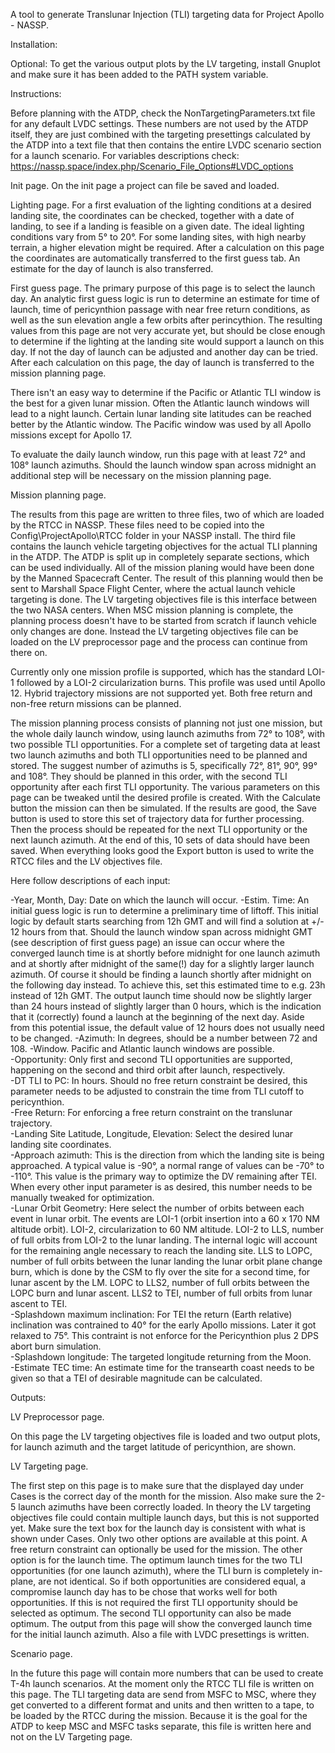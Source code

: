 A tool to generate Translunar Injection (TLI) targeting data for Project Apollo - NASSP.

Installation:

Optional: To get the various output plots by the LV targeting, install Gnuplot and make sure it has been added to the PATH system variable.

Instructions:

Before planning with the ATDP, check the NonTargetingParameters.txt file for any default LVDC settings. These numbers are not used by the ATDP itself, they are just combined with the targeting presettings calculated by the ATDP into a text file that then contains the entire LVDC scenario section for a launch scenario. For variables descriptions check: https://nassp.space/index.php/Scenario_File_Options#LVDC_options

Init page. On the init page a project can file be saved and loaded.

Lighting page. For a first evaluation of the lighting conditions at a desired landing site, the coordinates can be checked, together with a date of landing, to see if a landing is feasible on a given date. The ideal lighting conditions vary from 5° to 20°. For some landing sites, with high nearby terrain, a higher elevation might be required. After a calculation on this page the coordinates are automatically transferred to the first guess tab. An estimate for the day of launch is also transferred.

First guess page. The primary purpose of this page is to select the launch day. An analytic first guess logic is run to determine an estimate for time of launch, time of pericynthion passage with near free return conditions, as well as the sun elevation angle a few orbits after perincythion. The resulting values from this page are not very accurate yet, but should be close enough to determine if the lighting at the landing site would support a launch on this day. If not the day of launch can be adjusted and another day can be tried. After each calculation on this page, the day of launch is transferred to the mission planning page.

There isn't an easy way to determine if the Pacific or Atlantic TLI window is the best for a given lunar mission. Often the Atlantic launch windows will lead to a night launch. Certain lunar landing site latitudes can be reached better by the Atlantic window. The Pacific window was used by all Apollo missions except for Apollo 17.

To evaluate the daily launch window, run this page with at least 72° and 108° launch azimuths. Should the launch window span across midnight an additional step will be necessary on the mission planning page.

Mission planning page.

The results from this page are written to three files, two of which are loaded by the RTCC in NASSP. These files need to be copied into the Config\ProjectApollo\RTCC folder in your NASSP install. The third file contains the launch vehicle targeting objectives for the actual TLI planning in the ATDP. The ATDP is split up in completely separate sections, which can be used individually. All of the mission planing would have been done by the Manned Spacecraft Center. The result of this planning would then be sent to Marshall Space Flight Center, where the actual launch vehicle targeting is done. The LV targeting objectives file is this interface between the two NASA centers. When MSC mission planning is complete, the planning process doesn't have to be started from scratch if launch vehicle only changes are done. Instead the LV targeting objectives file can be loaded on the LV preprocessor page and the process can continue from there on.

Currently only one mission profile is supported, which has the standard LOI-1 followed by a LOI-2 circularization burns. This profile was used until Apollo 12. Hybrid trajectory missions are not supported yet. Both free return and non-free return missions can be planned.

The mission planning process consists of planning not just one mission, but the whole daily launch window, using launch azimuths from 72° to 108°, with two possible TLI opportunities. For a complete set of targeting data at least two launch azimuths and both TLI opportunities need to be planned and stored. The suggest number of azimuths is 5, specifically 72°, 81°, 90°, 99° and 108°. They should be planned in this order, with the second TLI opportunity after each first TLI opportunity. The various parameters on this page can be tweaked until the desired profile is created. With the Calculate button the mission can then be simulated. If the results are good, the Save button is used to store this set of trajectory data for further processing. Then the process should be repeated for the next TLI opportunity or the next launch azimuth. At the end of this, 10 sets of data should have been saved. When everything looks good the Export button is used to write the RTCC files and the LV objectives file.

Here follow descriptions of each input:

-Year, Month, Day: Date on which the launch will occur. 
-Estim. Time: An initial guess logic is run to determine a preliminary time of liftoff. This initial logic by default starts searching from 12h GMT and will find a solution at +/- 12 hours from that. Should the launch window span across midnight GMT (see description of first guess page) an issue can occur where the converged launch time is at shortly before midnight for one launch azimuth and at shortly after midnight of the same(!) day for a slightly larger launch azimuth. Of course it should be finding a launch shortly after midnight on the following day instead. To achieve this, set this estimated time to e.g. 23h instead of 12h GMT. The output launch time should now be slightly larger than 24 hours instead of slightly larger than 0 hours, which is the indication that it (correctly) found a launch at the beginning of the next day. Aside from this potential issue, the default value of 12 hours does not usually need to be changed.
-Azimuth: In degrees, should be a number between 72 and 108. 
-Window. Pacific and Atlantic launch windows are possible.  
-Opportunity: Only first and second TLI opportunities are supported, happening on the second and third orbit after launch, respectively.  
-DT TLI to PC: In hours. Should no free return constraint be desired, this parameter needs to be adjusted to constrain the time from TLI cutoff to pericynthion.  
-Free Return: For enforcing a free return constraint on the translunar trajectory.  
-Landing Site Latitude, Longitude, Elevation: Select the desired lunar landing site coordinates.  
-Approach azimuth: This is the direction from which the landing site is being approached. A typical value is -90°, a normal range of values can be -70° to -110°. This value is the primary way to optimize the DV remaining after TEI. When every other input parameter is as desired, this number needs to be manually tweaked for optimization.  
-Lunar Orbit Geometry: Here select the number of orbits between each event in lunar orbit. The events are LOI-1 (orbit insertion into a 60 x 170 NM altitude orbit). LOI-2, circularization to 60 NM altitude. LOI-2 to LLS, number of full orbits from LOI-2 to the lunar landing. The internal logic will account for the remaining angle necessary to reach the landing site. LLS to LOPC, number of full orbits between the lunar landing the lunar orbit plane change burn, which is done by the CSM to fly over the site for a second time, for lunar ascent by the LM. LOPC to LLS2, number of full orbits between the LOPC burn and lunar ascent. LLS2 to TEI, number of full orbits from lunar ascent to TEI.  
-Splashdown maximum inclination: For TEI the return (Earth relative) inclination was contrained to 40° for the early Apollo missions. Later it got relaxed to 75°. This contraint is not enforce for the Pericynthion plus 2 DPS abort burn simulation.  
-Splashdown longitude: The targeted longitude returning from the Moon.  
-Estimate TEC time: An estimate time for the transearth coast needs to be given so that a TEI of desirable magnitude can be calculated.  

Outputs:

LV Preprocessor page.

On this page the LV targeting objectives file is loaded and two output plots, for launch azimuth and the target latitude of pericynthion, are shown.

LV Targeting page.

The first step on this page is to make sure that the displayed day under Cases is the correct day of the month for the mission. Also make sure the 2-5 launch azimuths have been correctly loaded. In theory the LV targeting objectives file could contain multiple launch days, but this is not supported yet. Make sure the text box for the launch day is consistent with what is shown under Cases. Only two other options are available at this point. A free return constraint can optionally be used for the mission. The other option is for the launch time. The optimum launch times for the two TLI opportunities (for one launch azimuth), where the TLI burn is completely in-plane, are not identical. So if both opportunities are considered equal, a compromise launch day has to be chose that works well for both opportunities. If this is not required the first TLI opportunity should be selected as optimum. The second TLI opportunity can also be made optimum. The output from this page will show the converged launch time for the initial launch azimuth. Also a file with LVDC presettings is written.

Scenario page.

In the future this page will contain more numbers that can be used to create T-4h launch scenarios. At the moment only the RTCC TLI file is written on this page. The TLI targeting data are send from MSFC to MSC, where they get converted to a different format and units and then written to a tape, to be loaded by the RTCC during the mission. Because it is the goal for the ATDP to keep MSC and MSFC tasks separate, this file is written here and not on the LV Targeting page.

